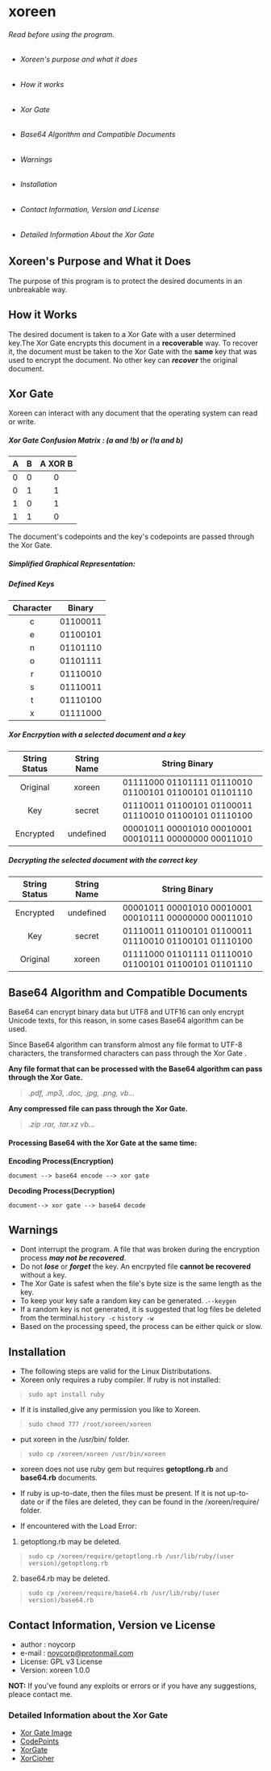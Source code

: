 # xoreen
###### Read before using the program.

- ###### Xoreen's purpose and what it does
- ###### How it works
- ###### Xor Gate
- ###### Base64 Algorithm and Compatible Documents
- ###### Warnings
- ###### Installation
- ###### Contact Information, Version and License
- ###### Detailed Information About the Xor Gate

## Xoreen's Purpose and What it Does
The purpose of this program is to protect the desired documents in an unbreakable way.
## How it Works
The desired document is taken to a Xor Gate with a user determined key.The Xor Gate encrypts this document in a **recoverable** way. To recover it, the document must be taken to the Xor Gate with the **same** key that was used to encrypt the document. No other key can **_recover_** the original document.

## Xor Gate
Xoreen can interact with any document that the operating system can read or write.

##### *Xor Gate Confusion Matrix* : (a and !b) or (!a and b)
| A | B | A XOR B |
|---|---|:-------:|
| 0 | 0 |    0    |
| 0 | 1 |    1    |
| 1 | 0 |    1    |
| 1 | 1 |    0    |

The document's codepoints and the key's codepoints are passed through the Xor Gate.

##### *Simplified Graphical Representation:*
##### *Defined Keys*

| Character |  Binary   |
|:---------:|:---------:|
| c         | 01100011  |
| e         | 01100101  |
| n         | 01101110  |
| o         | 01101111  |
| r         | 01110010  |
| s         | 01110011  |
| t         | 01110100  |
| x         | 01111000  |

##### *Xor Encrpytion with a selected document and a key*

| String Status | String Name |                     String Binary                     |
|:-------------:|:-----------:|:-----------------------------------------------------:|
| Original      |  xoreen     | 01111000 01101111 01110010 01100101 01100101 01101110 |
| Key           |  secret     | 01110011 01100101 01100011 01110010 01100101 01110100 |
| Encrypted     |  undefined  | 00001011 00001010 00010001 00010111 00000000 00011010 |

##### *Decrypting the selected document with the correct key*

| String Status  | String Name |                     String Binary                     |
|:--------------:|:-----------:|:-----------------------------------------------------:|
| Encrypted      | undefined   | 00001011 00001010 00010001 00010111 00000000 00011010 |
| Key            | secret      | 01110011 01100101 01100011 01110010 01100101 01110100 |
| Original       | xoreen      | 01111000 01101111 01110010 01100101 01100101 01101110 |

## Base64 Algorithm and Compatible Documents

Base64 can encrypt binary data but UTF8 and UTF16 can only encrypt Unicode texts,
for this reason, in some cases Base64 algorithm can be used.

Since Base64 algorithm can transform almost any file format to UTF-8 characters, the transformed characters can pass through the Xor Gate .

**Any file format that can be processed with the Base64 algorithm can pass through the Xor Gate.**
>_.pdf, .mp3, .doc, .jpg, .png, vb..._

**Any compressed file can pass through the Xor Gate.**
> _.zip .rar, .tar.xz vb..._

#### Processing Base64 with the Xor Gate at the same time:

**Encoding Process(Encryption)**

`document --> base64 encode --> xor gate`

**Decoding Process(Decryption)**

`document--> xor gate --> base64 decode`

## Warnings

- Dont interrupt the program. A file that was broken during the encryption process  **_may not be recovered_**.
- Do not **_lose_** or **_forget_** the key. An encrpyted file **__cannot be recovered__** without a key.
- The Xor Gate is safest when the file's byte size is the same length as the key.
- To keep your key safe a random key can be generated.
.`--keygen`
- If a random key is not generated, it is suggested that log files be deleted from the terminal.`history -c` `history -w`
- Based on the processing speed, the process can be either quick or slow.

## Installation
- The following steps are valid for the Linux Distributations.
- Xoreen only requires a ruby compiler. If ruby is not installed:
>`sudo apt install ruby`
- If it is installed,give any permission you like to Xoreen.
> `sudo chmod 777 /root/xoreen/xoreen`
- put xoreen in the /usr/bin/ folder.
> `sudo cp /xoreen/xoreen /usr/bin/xoreen`

- xoreen does not use ruby gem but requires **getoptlong.rb** and **base64.rb** documents.
 - If ruby is up-to-date, then the files must be present. If it is not up-to-date or if the files are deleted, they can be found in the /xoreen/require/ folder.

 - If encountered with the Load Error:

  1. getoptlong.rb may be deleted.
  >`sudo cp /xoreen/require/getoptlong.rb /usr/lib/ruby/(user version)/getoptlong.rb`
  2. base64.rb may be deleted.
  >`sudo cp /xoreen/require/base64.rb /usr/lib/ruby/(user version)/base64.rb`

## Contact Information, Version ve License

- author : noycorp
- e-mail : noycorp@protonmail.com
- License: GPL v3 License
- Version: xoreen 1.0.0

**NOT:** If you've found any exploits or errors or if you have any suggestions, pleace contact me.


### Detailed Information about the Xor Gate

- [Xor Gate Image](https://www.khanacademy.org/computing/computer-science/cryptography/ciphers/a/xor-and-the-one-time-pad)
- [CodePoints](https://en.wikipedia.org/wiki/Code_point)
- [XorGate](https://en.wikipedia.org/wiki/XOR_gate)
- [XorCipher](https://en.wikipedia.org/wiki/XOR_cipher)
